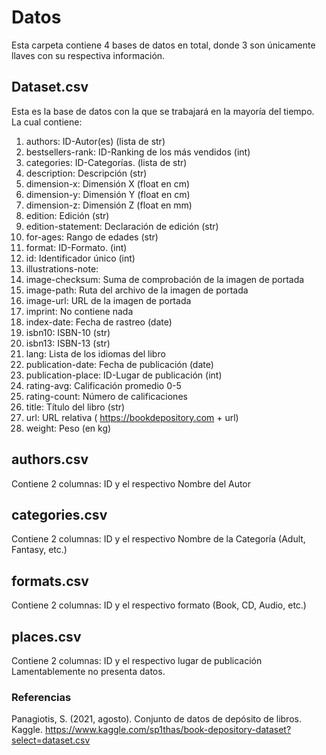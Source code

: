 # Datos
Esta carpeta contiene 4 bases de datos en total, donde 3 son únicamente llaves con su respectiva información.

## Dataset.csv

Esta es la base de datos con la que se trabajará en la mayoría del tiempo. La cual contiene:
1) authors: ID-Autor(es) (lista de str)
2) bestsellers-rank: ID-Ranking de los más vendidos (int)
3) categories: ID-Categorías. (lista de str)
4) description: Descripción (str)
5) dimension-x: Dimensión X (float en cm)
6) dimension-y: Dimensión Y (float en cm)
7) dimension-z: Dimensión Z (float en mm)
8) edition: Edición (str)
9) edition-statement: Declaración de edición (str)
10) for-ages: Rango de edades (str)
11) format: ID-Formato. (int)
12) id: Identificador único (int)
13) illustrations-note:
14) image-checksum: Suma de comprobación de la imagen de portada
15) image-path: Ruta del archivo de la imagen de portada
16) image-url: URL de la imagen de portada
17) imprint: No contiene nada
18) index-date: Fecha de rastreo (date)
19) isbn10: ISBN-10 (str)
20) isbn13: ISBN-13 (str)
21) lang: Lista de los idiomas del libro
22) publication-date: Fecha de publicación (date)
23) publication-place: ID-Lugar de publicación (int)
24) rating-avg: Calificación promedio 0-5
25) rating-count: Número de calificaciones
26) title: Título del libro (str)
27) url: URL relativa ( https://bookdepository.com + url)
28) weight: Peso (en kg)

## authors.csv

Contiene 2 columnas: ID y el respectivo Nombre del Autor

## categories.csv

Contiene 2 columnas: ID y el respectivo Nombre de la Categoría (Adult, Fantasy, etc.)

## formats.csv

Contiene 2 columnas: ID y el respectivo formato (Book, CD, Audio, etc.)

## places.csv

Contiene 2 columnas: ID y el respectivo lugar de publicación
Lamentablemente no presenta datos.



### Referencias

Panagiotis, S. (2021, agosto). Conjunto de datos de depósito de libros. Kaggle. https://www.kaggle.com/sp1thas/book-depository-dataset?select=dataset.csv 
